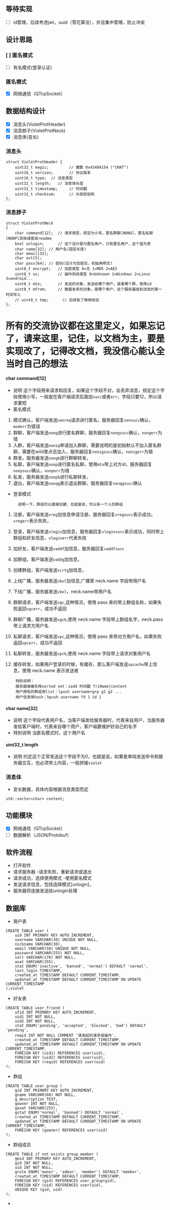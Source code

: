 ## 等待实现
- [ ] id管理，后续考虑jwt，uuid（雪花算法），并且集中管理，防止冲突
## 设计思路
### [ ] 匿名模式
- [ ] 有名模式(登录认证)
### 匿名模式
- [x] 网络通信（QTcpSocket）
## 数据结构设计
- [x] 消息头(VioletProtHeader)
- [X] 消息脖子(VioletProtNeck)
- [x] 消息体(变长)
### 消息头
```
struct VioletProtHeader {
    uint32_t magic;         // 魔数 0x43484154 ("CHAT")
    uint16_t version;       // 协议版本
    uint16_t type;  // 消息类型
    uint32_t length;   // 消息体长度
    uint32_t timestamp;     // 时间戳
    uint32_t checksum;      // 头部校验和
};
```
### 消息脖子
```
struct VioletProtNeck
{
    char command[12];  // 请求类型，规定为小写，匿名群聊[NONG]，匿名私聊[NONP]具体请查阅readme
    bool unlogin;      // 这个设计是为匿名用户，只有匿名用户，这个值为真
    char name[32]; // 用户名(固定长度)
    char email[32];
    char evt[5];
    char pass[64]; // 密码(设计为加密后，初始用明文)
    uint8_t encrypt;   // 加密类型 0=无 1=MD5 2=AES
    uint8_t os;        // 操作系统类型 0=Unknown 1=Windows 2=Linux 3=android...
    uint8_t mto;       // 发送的对象，发送给哪个用户，或者哪个群，使用id
    uint8_t mfrom;     // 数据发来的对象，是哪个用户，这个服务器收到消息的第一时间写入
    // uint8_t tmp;      // 后续有了再继续加
};
```
# 所有的交流协议都在这里定义，如果忘记了，请来这里，记住，以文档为主，要是实现改了，记得改文档，我没信心能认全当时自己的想法
#### char command[12]
- 说明  这个字段用来请求和回复，如果这个字段不对，会丢弃消息，规定这个字段使用小写，一般是在客户端请求后面加`succ`或者`err`，字段只要12，所以请求要短
- 匿名模式   
1. 模式确认，客户端发送`nonreq`请求进行匿名，服务器回复`nonsucc`确认，`moderr`为错误
2. 群聊，客户端发送`nong`进行匿名群聊，服务器回复`nongsucc`确认，`nongerr`为错
2. 入群，客户端发送`nonig`申请加入群聊，需要说明的是初始默认不加入匿名群聊，需要在wild里点击加入，服务器回复`nonigsucc`确认，`nonigerr`为错
3. 群发，服务器发送`nongb`进行群聊转发，
3. 私聊，客户端发送`nonp`进行匿名私聊，使用`mto`带上对方id，服务器回复`nonpsucc`确认，`nonperr`为错
1. 私发，服务器发送`nonpb`进行私聊转发，
5. 退出，客户端发送`nonqg`表示退出群聊，服务器回复`nonqgsucc`确认
- 登录模式  

        说明一下，群组可以直接创建，也就是说，可以有一个人的群组
1. 注册，客户端发送`vreg`加信息申请注册，服务器回复`vregsucc`表示成功，`vregerr`表示失败，
2. 登录，客户端发送`vlogin`加信息，服务器回复`vloginsucc`表示成功，同时带上群组和好友信息，`vloginerr`代表失败
3. 加好友，客户端发送`vaddf`加信息，服务器回复`vaddfsucc`
4. 加群组，客户端发送`vaddg`加信息，
5. 创建群组，客户端发送`vcrtg`加信息，
6. 上线广播，服务器发送`vbul`加信息,广播里 neck.name 字段带用户名
6. 下线广播，服务器发送`vbol`，neck.name带用户名
6. 群聊请求，客户端发送`vgc`,这种情况，使用 pass 来的带上群组名称，如果失败返回`vgcerr`，成功不返回
6. 群聊广播，服务器发送`vgcb`,使用 neck.name 字段带上群组名字，neck.pass 带上请求方用户名
7. 私聊请求，客户端发送`vpc`,这种情况，使用 pass 来带对方用户名，如果失败返回`vpcerr`，成功不返回
8. 私聊转发，服务器发送`vpcb`,使用 neck.name 字段带上请求对象用户名
9. 缓存转发，如果用户登录的时候，有缓存，那么客户端发送`vpcache`带上信息，使用 neck.name 表示发送者

        特别说明：
        服务器做缓存用sorted set：zadd 时间戳 friName|content
        用户拥有的群组用list：lpush username+grp g1 g2 ...
        用户信息用hash：hpush username fd 1 id 1

#### char name[32]
- 说明
这个字段代表用户名，当客户端发给服务器时，代表来自用户，当服务器发给客户端时，代表来自哪个用户，客户端要维护好自己的名字
- 特别说明
当匿名模式时，这个用户名
#### uint32_t length
- 说明
约定这个正常发送这个字段不为0，也就是说，如果是单纯发送命令和服务器交互，也必须带上内容，一般拼接`violet`
### 消息体
- 变长数据，具体内容根据消息类型而定
```
std::vector<char> content;
```

## 功能模块
- [x] 网络通信（QTcpSocket）
- [ ] 数据解析（JSON/Protobuf）

## 软件流程
- 打开软件 
- 请求服务器 -请求失败，重新请求或退出
- 请求成功，选择使用模式 -使用匿名模式
- 发送请求信息，包括选择模式[unlogin]，
- 服务器将连接发送给unlogin处理


## 数据库
- 用户表
```
CREATE TABLE user (
    uid INT PRIMARY KEY AUTO_INCREMENT,
    username VARCHAR(30) UNIQUE NOT NULL,
    nickname VARCHAR(30),
    email VARCHAR(50) UNIQUE NOT NULL,
    password VARCHAR(255) NOT NULL,
    salt VARCHAR(170) NOT NULL,
    avat VARCHAR(255),
    stat ENUM('inactive', 'banned', 'normal') DEFAULT 'normal',
    last_login TIMESTAMP,
    created_at TIMESTAMP DEFAULT CURRENT_TIMESTAMP,
    updated_at TIMESTAMP DEFAULT CURRENT_TIMESTAMP ON UPDATE CURRENT_TIMESTAMP
);violet
```
- 好友表
```
CREATE TABLE user_friend (
    ufid INT PRIMARY KEY AUTO_INCREMENT,
    uid1 INT NOT NULL,
    uid2 INT NOT NULL,
    stat ENUM('pending', 'accepted', 'blocked', 'bad') DEFAULT 'pending',
    reqid INT NOT NULL COMMENT '谁发起的请求或操作',
    created_at TIMESTAMP DEFAULT CURRENT_TIMESTAMP,
    updated_at TIMESTAMP DEFAULT CURRENT_TIMESTAMP ON UPDATE CURRENT_TIMESTAMP,
    FOREIGN KEY (uid1) REFERENCES user(uid),
    FOREIGN KEY (uid2) REFERENCES user(uid),
    FOREIGN KEY (reqid) REFERENCES user(uid)
);
```
- 群组
```
CREATE TABLE user_group (
    gid INT PRIMARY KEY AUTO_INCREMENT,
    gname VARCHAR(60) NOT NULL,
    g_description TEXT,
    gowner INT NOT NULL,
    gavat VARCHAR(255),
    gstat ENUM('normal', 'banned') DEFAULT 'normal',
    created_at TIMESTAMP DEFAULT CURRENT_TIMESTAMP,
    updated_at TIMESTAMP DEFAULT CURRENT_TIMESTAMP ON UPDATE CURRENT_TIMESTAMP,
    FOREIGN KEY (gowner) REFERENCES user(uid)
);
```
- 群组成员
```
CREATE TABLE if not exists group_member (
    gmid INT PRIMARY KEY AUTO_INCREMENT,
    gid INT NOT NULL,
    uid INT NOT NULL,
    grole ENUM('owner', 'admin', 'member') DEFAULT 'member',
    created_at TIMESTAMP DEFAULT CURRENT_TIMESTAMP,
    FOREIGN KEY (gid) REFERENCES user_group(gid),
    FOREIGN KEY (uid) REFERENCES user(uid),
    UNIQUE KEY (gid, uid)
);
```
- 
